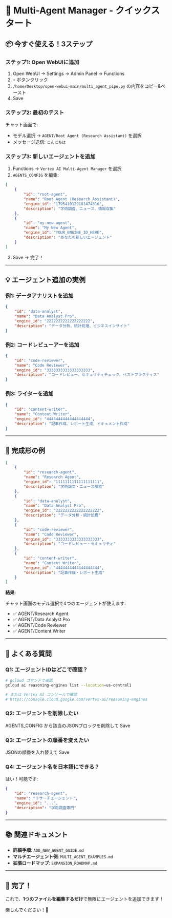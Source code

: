 # 🚀 Multi-Agent Manager - クイックスタート

## 📦 今すぐ使える！3ステップ

### ステップ1: Open WebUIに追加

1. Open WebUI → Settings → Admin Panel → Functions
2. `+` ボタンクリック
3. `/home/Desktop/open-webui-main/multi_agent_pipe.py` の内容をコピー&ペースト
4. Save

### ステップ2: 最初のテスト

チャット画面で:
- モデル選択 → `AGENT/Root Agent (Research Assistant)` を選択
- メッセージ送信: `こんにちは`

### ステップ3: 新しいエージェントを追加

1. Functions → `Vertex AI Multi-Agent Manager` を選択
2. `AGENTS_CONFIG` を編集:

```json
[
    {
        "id": "root-agent",
        "name": "Root Agent (Research Assistant)",
        "engine_id": "1795410129181474816",
        "description": "学術調査、ニュース、情報収集"
    },
    {
        "id": "my-new-agent",
        "name": "My New Agent",
        "engine_id": "YOUR_ENGINE_ID_HERE",
        "description": "あなたの新しいエージェント"
    }
]
```

3. Save → 完了！

---

## 💡 エージェント追加の実例

### 例1: データアナリストを追加

```json
{
    "id": "data-analyst",
    "name": "Data Analyst Pro",
    "engine_id": "2222222222222222222",
    "description": "データ分析、統計処理、ビジネスインサイト"
}
```

### 例2: コードレビューアーを追加

```json
{
    "id": "code-reviewer",
    "name": "Code Reviewer",
    "engine_id": "3333333333333333333",
    "description": "コードレビュー、セキュリティチェック、ベストプラクティス"
}
```

### 例3: ライターを追加

```json
{
    "id": "content-writer",
    "name": "Content Writer",
    "engine_id": "4444444444444444444",
    "description": "記事作成、レポート生成、ドキュメント作成"
}
```

---

## 🎯 完成形の例

```json
[
    {
        "id": "research-agent",
        "name": "Research Agent",
        "engine_id": "1111111111111111111",
        "description": "学術論文・ニュース検索"
    },
    {
        "id": "data-analyst",
        "name": "Data Analyst Pro",
        "engine_id": "2222222222222222222",
        "description": "データ分析・統計処理"
    },
    {
        "id": "code-reviewer",
        "name": "Code Reviewer",
        "engine_id": "3333333333333333333",
        "description": "コードレビュー・セキュリティ"
    },
    {
        "id": "content-writer",
        "name": "Content Writer",
        "engine_id": "4444444444444444444",
        "description": "記事作成・レポート生成"
    }
]
```

**結果:**

チャット画面のモデル選択で4つのエージェントが使えます:
- ✅ AGENT/Research Agent
- ✅ AGENT/Data Analyst Pro
- ✅ AGENT/Code Reviewer
- ✅ AGENT/Content Writer

---

## 🔧 よくある質問

### Q1: エージェントIDはどこで確認？

```bash
# gcloud コマンドで確認
gcloud ai reasoning-engines list --location=us-central1

# または Vertex AI コンソールで確認
# https://console.cloud.google.com/vertex-ai/reasoning-engines
```

### Q2: エージェントを削除したい

AGENTS_CONFIG から該当のJSONブロックを削除して Save

### Q3: エージェントの順番を変えたい

JSONの順番を入れ替えて Save

### Q4: エージェント名を日本語にできる？

はい！可能です:

```json
{
    "id": "research-agent",
    "name": "リサーチエージェント",
    "engine_id": "...",
    "description": "学術調査専門"
}
```

---

## 📚 関連ドキュメント

- **詳細手順**: `ADD_NEW_AGENT_GUIDE.md`
- **マルチエージェント例**: `MULTI_AGENT_EXAMPLES.md`
- **拡張ロードマップ**: `EXPANSION_ROADMAP.md`

---

## 🎉 完了！

これで、**1つのファイルを編集するだけ**で無限にエージェントを追加できます！

楽しんでください！🚀
